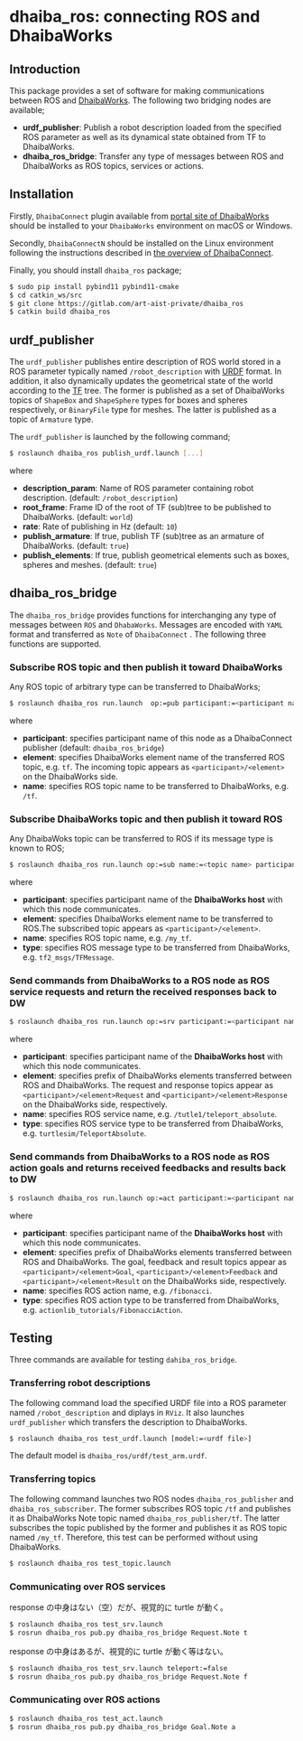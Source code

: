 dhaiba_ros: connecting ROS and DhaibaWorks
===
## Introduction

This package provides a set of software for making communications between ROS and [DhaibaWorks](https://www.dhaibaworks.com/). The following two bridging nodes are available;
- **urdf_publisher**: Publish a robot description loaded from the specified ROS parameter as well as its dynamical state obtained from TF to DhaibaWorks.
- **dhaiba_ros_bridge**: Transfer any type of messages between ROS and DhaibaWorks as ROS topics, services or actions.

## Installation
Firstly, `DhaibaConnect` plugin available from [portal site of DhaibaWorks](https://dhaibaweb.azurewebsites.net/start.php?id=EFB14EBA21CB85B13CAAA817E7CDA7C3257BB412E1CE6589BDF735780B1DFCCA7B91B2B2DD6151CA0C4001F11540899BA2ABA8476D77540139F4D402DBCF5E4D528096C7740D8CBA) should be installed to your `DhaibaWorks` environment on macOS or Windows.

Secondly, `DhaibaConnectN` should be installed on the Linux environment following the instructions described in [the overview of DhaibaConnect](doc/DhaibaConnect.pdf).

Finally, you should install `dhaiba_ros` package;

```bash
$ sudo pip install pybind11 pybind11-cmake
$ cd catkin_ws/src
$ git clone https://gitlab.com/art-aist-private/dhaiba_ros
$ catkin build dhaiba_ros
```

## urdf_publisher
The `urdf_publisher` publishes entire description of ROS world stored in a ROS parameter typically named `/robot_description` with [URDF](http://wiki.ros.org/urdf) format. In addition, it also dynamically updates the geometrical state of the world according to the [TF](http://wiki.ros.org/tf) tree. The former is published as a set of DhaibaWorks topics of `ShapeBox` and `ShapeSphere` types for boxes and spheres respectively, or `BinaryFile` type for meshes. The latter is published as a topic of `Armature` type.

The `urdf_publisher` is launched by the following command;

```bash
$ roslaunch dhaiba_ros publish_urdf.launch [...]
```
where
- **description_param**: Name of ROS parameter containing robot description. (default: `/robot_description`)
- **root_frame**: Frame ID of the root of TF (sub)tree to be published to DhaibaWorks. (default: `world`)
- **rate**: Rate of publishing in Hz (default: `10`)
- **publish_armature**: If true, publish TF (sub)tree as an armature of DhaibaWorks. (default: `true`)
- **publish_elements**: If true, publish geometrical elements such as boxes, spheres and meshes. (default: `true`)

## dhaiba_ros_bridge
The `dhaiba_ros_bridge` provides functions for interchanging any type of messages between `ROS` and `DhabaWorks`. Messages are encoded with `YAML` format and transferred as `Note` of `DhaibaConnect` . The following three functions are supported.

### Subscribe ROS topic and then publish it toward DhaibaWorks
Any ROS topic of arbitrary type can be transferred to DhaibaWorks;

```bash
$ roslaunch dhaiba_ros run.launch  op:=pub participant:=<participant name> element:=<element name>  name:=<topic name>
```
where
- **participant**: specifies participant name of this node as a DhaibaConnect publisher (default: `dhaiba_ros_bridge`)
- **element**: specifies DhaibaWorks element name of the transferred ROS topic, e.g. `tf`. The incoming topic appears as `<participant>/<element>` on the DhaibaWorks side.
- **name**: specifies ROS topic name to be transferred to DhaibaWorks, e.g. `/tf`.

### Subscribe DhaibaWorks topic and then publish it toward ROS
Any DhaibaWoks topic can be transferred to ROS if its message type is known to ROS;
```bash
$ roslaunch dhaiba_ros run.launch op:=sub name:=<topic name> participant:=<participant name> element:=<element name> type:=<message type>
```
where
- **participant**: specifies participant name of the **DhaibaWorks host** with which this node communicates.
- **element**: specifies DhaibaWorks element name to be transferred to ROS.The subscribed topic appears as `<participant>/<element>`.
- **name**: specifies ROS topic name, e.g. `/my_tf`.
- **type**: specifies ROS message type to be transferred from DhaibaWorks, e.g. `tf2_msgs/TFMessage`.

### Send commands from DhaibaWorks to a ROS node as ROS service requests and return the received responses back to DW

```bash
$ roslaunch dhaiba_ros run.launch op:=srv participant:=<participant name> element:=<element prefix> name:=<service name> type:=<service type>
```
where
- **participant**: specifies participant name of the **DhaibaWorks host** with which this node communicates.
- **element**: specifies prefix of DhaibaWorks elements transferred between ROS and DhaibaWorks. The request and response topics appear as `<participant>/<element>Request` and `<participant>/<element>Response` on the DhaibaWorks side, respectively.
- **name**: specifies ROS service name, e.g. `/tutle1/teleport_absolute`.
- **type**: specifies ROS service type to be transferred from DhaibaWorks, e.g. `turtlesim/TeleportAbsolute`.

### Send commands from DhaibaWorks to a ROS node as ROS action goals and returns received feedbacks and results back to DW

```bash
$ roslaunch dhaiba_ros run.launch op:=act participant:=<participant name> element:=<element prefix> name:=<action name> type:=<action type>
```
where
- **participant**: specifies participant name of the **DhaibaWorks host** with which this node communicates.
- **element**: specifies prefix of DhaibaWorks elements transferred between ROS and DhaibaWorks. The goal, feedback and result topics appear as `<participant>/<element>Goal`, `<participant>/<element>Feedback` and `<participant>/<element>Result` on the DhaibaWorks side, respectively.
- **name**: specifies ROS action name, e.g. `/fibonacci`.
- **type**: specifies ROS action type to be transferred from DhaibaWorks, e.g. `actionlib_tutorials/FibonacciAction`.

## Testing
Three commands are available for testing `dahiba_ros_bridge`.

### Transferring robot descriptions
The following command load the specified URDF file into a ROS parameter named `/robot_description` and diplays in `RViz`. It also launches `urdf_publisher` which transfers the description to DhaibaWorks.
```bash
$ roslaunch dhaiba_ros test_urdf.launch [model:=<urdf file>]
```
The default model is `dhaiba_ros/urdf/test_arm.urdf`.

### Transferring topics
The following command launches two ROS nodes `dhaiba_ros_publisher` and `dhaiba_ros_subscriber`. The former subscribes ROS topic `/tf` and publishes it as DhaibaWorks Note topic named `dhaiba_ros_publisher/tf`. The latter subscribes the topic published by the former and publishes it as ROS topic named `/my_tf`. Therefore, this test can be performed without using DhaibaWorks.
```bash
$ roslaunch dhaiba_ros test_topic.launch
``` 

### Communicating over ROS services
response の中身はない（空）だが、視覚的に turtle が動く。
```bash
$ roslaunch dhaiba_ros test_srv.launch
$ rosrun dhaiba_ros pub.py dhaiba_ros_bridge Request.Note t
```

response の中身はあるが、視覚的に turtle が動く等はない。
```bash
$ roslaunch dhaiba_ros test_srv.launch teleport:=false
$ rosrun dhaiba_ros pub.py dhaiba_ros_bridge Request.Note f
```

### Communicating over ROS actions
```bash
$ roslaunch dhaiba_ros test_act.launch
$ rosrun dhaiba_ros pub.py dhaiba_ros_bridge Goal.Note a
```

